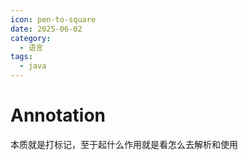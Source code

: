 ```yaml
---
icon: pen-to-square
date: 2025-06-02
category:
  - 语言
tags:
  - java
---
```

# Annotation

本质就是打标记，至于起什么作用就是看怎么去解析和使用